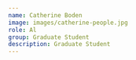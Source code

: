 ```yaml
---
name: Catherine Boden
image: images/catherine-people.jpg
role: Al
group: Graduate Student
description: Graduate Student
---
```

